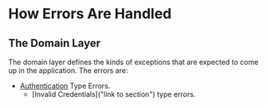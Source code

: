 # How Errors Are Handled

## The Domain Layer

The domain layer defines the kinds of exceptions that are expected to come up in the application.
The errors are:

* [Authentication]("https://github.com/German-kos/Communion-Api-Clean_Rewrite/blob/00e9624dc34e09cf7f4813a7872ea1636af7a4a1/Communion/Communion.Domain/Common/Errors/Errors.Authentication.cs#L7-L12") Type Errors.
  * [Invalid Credentials]("link to section") type errors.
